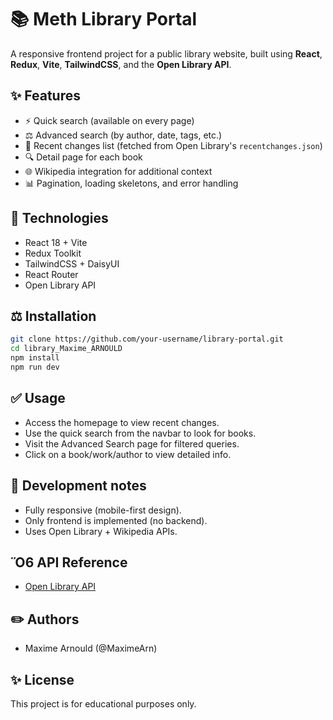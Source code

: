 # 📚 Meth Library Portal

A responsive frontend project for a public library website, built using **React**, **Redux**, **Vite**, **TailwindCSS**, and the **Open Library API**.

## ✨ Features

- ⚡ Quick search (available on every page)
- ⚖️ Advanced search (by author, date, tags, etc.)
- 📅 Recent changes list (fetched from Open Library's `recentchanges.json`)
- 🔍 Detail page for each book
- 🌐 Wikipedia integration for additional context
- 📊 Pagination, loading skeletons, and error handling

## 🚀 Technologies

- React 18 + Vite
- Redux Toolkit
- TailwindCSS + DaisyUI
- React Router
- Open Library API

## ⚖️ Installation

```bash
git clone https://github.com/your-username/library-portal.git
cd library_Maxime_ARNOULD
npm install
npm run dev
```

## ✅ Usage

- Access the homepage to view recent changes.
- Use the quick search from the navbar to look for books.
- Visit the Advanced Search page for filtered queries.
- Click on a book/work/author to view detailed info.

## 🔧 Development notes

- Fully responsive (mobile-first design).
- Only frontend is implemented (no backend).
- Uses Open Library + Wikipedia APIs.

## Ὅ6 API Reference

- [Open Library API](https://openlibrary.org/developers/api)

## ✏️ Authors

- Maxime Arnould (@MaximeArn)

## ✨ License

This project is for educational purposes only.
